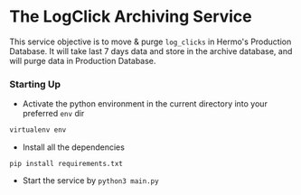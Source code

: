 # The LogClick Archiving Service

This service objective is to move & purge `log_clicks` in Hermo's Production Database.
It will take last 7 days data and store in the archive database, and will purge data in Production Database.

### Starting Up

- Activate the python environment in the current directory into your preferred `env` dir

```bash
virtualenv env
```

- Install all the dependencies
```
pip install requirements.txt
```

- Start the service by `python3 main.py`